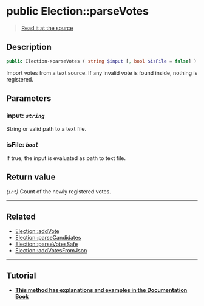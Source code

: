 # public Election::parseVotes

> [Read it at the source](https://github.com/julien-boudry/Condorcet/blob/master/src/ElectionProcess/VotesProcess.php#L416)

## Description    

```php
public Election->parseVotes ( string $input [, bool $isFile = false] ): int
```

Import votes from a text source. If any invalid vote is found inside, nothing is registered.

## Parameters

### **input:** *`string`*   
String or valid path to a text file.    

### **isFile:** *`bool`*   
If true, the input is evaluated as path to text file.    


## Return value   

*(`int`)* Count of the newly registered votes.


---------------------------------------

## Related

* [Election::addVote](/Docs/api-reference/Election%20Class/Election--addVote.md)    
* [Election::parseCandidates](/Docs/api-reference/Election%20Class/Election--parseCandidates.md)    
* [Election::parseVotesSafe](/Docs/api-reference/Election%20Class/Election--parseVotesSafe.md)    
* [Election::addVotesFromJson](/Docs/api-reference/Election%20Class/Election--addVotesFromJson.md)    

---------------------------------------

## Tutorial

* **[This method has explanations and examples in the Documentation Book](https://docs.condorcet.io/book/3.AsPhpLibrary/5.Votes/1.AddVotes)**    
